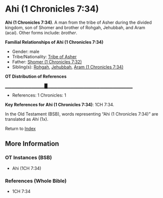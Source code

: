 # Ahi (1 Chronicles 7:34)
**Ahi (1 Chronicles 7:34)**. 
A man from the tribe of Asher during the divided kingdom, son of Shomer and brother of Rohgah, Jehubbah, and Aram (acai). 
Other forms include: 
*brother*. 




**Familial Relationships of Ahi (1 Chronicles 7:34)**


* Gender: male
* Tribe/Nationality: [Tribe of Asher](../../../groups/md/acai/Asher.md)
* Father: [Shomer (1 Chronicles 7:32)](Shomer.2.md)
* Sibling(s): [Rohgah](Rohgah.md), [Jehubbah](Jehubbah.md), [Aram (1 Chronicles 7:34)](Aram.3.md)


**OT Distribution of References**

▁▁▁▁▁▁▁▁▁▁▁▁█▁▁▁▁▁▁▁▁▁▁▁▁▁▁▁▁▁▁▁▁▁▁▁▁▁▁
* References: 1 Chronicles: 1



**Key References for Ahi (1 Chronicles 7:34)**: 
1CH 7:34. 


In the Old Testament (BSB), words representing “Ahi (1 Chronicles 7:34)” are translated as 
*Ahi* (1x). 




Return to [Index](00-Index.md)

## More Information

### OT Instances (BSB)

* Ahi (1CH 7:34)



### References (Whole Bible)

* 1CH 7:34



